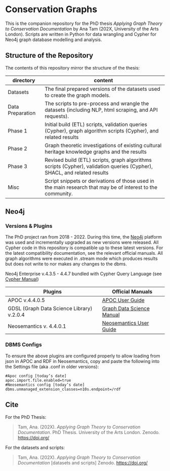# Conservation Graphs

This is the companion repository for the PhD thesis *Applying Graph Theory to Conservation Documentation* by Ana Tam (202X, University of the Arts London). 
Scripts are written in Python for data wrangling and Cypher for Neo4j graph database modelling and analysis.

## Structure of the Repository

The contents of this repository mirror the structure of the thesis:

directory | content
--- | ---
Datasets | The final prepared versions of the datasets used to create the graph models.
Data Preparation | The scripts to pre-process and wrangle the datasets (including NLP, html scraping, and API requests).
Phase 1 | Initial build (ETL) scripts, validation queries (Cypher), graph algorithm scripts (Cypher), and related results
Phase 2 | Graph theoretic investigations of existing cultural heritage knowledge graphs and the results
Phase 3 | Revised build (ETL) scripts, graph algorithms scripts (Cypher), validation queries (Cypher), SHACL, and related results
Misc | Script snippets or derivations of those used in the main research that may be of interest to the community.


## Neo4j 

### Versions & Plugins

The PhD project ran from 2018 - 2022.  During this time, the [Neo4j](https://neo4j.com/) platform was used and incrementally upgraded as new versions were released. All Cypher code in this repository is compatible up to these latest versions.  For the latest compatibility documentation, see the relevant official manuals.  All graph algorithms were executed in .stream mode which produces results but does not write to nor makes any changes to the dbms. 

Neo4j Enterprise v.4.3.5 - 4.4.7  bundled with Cypher Query Language (see [Cypher Manual](https://neo4j.com/docs/cypher-manual/current/))

Plugins | Official Manuals
------------- | ------------- 
APOC v.4.4.0.5  | [APOC User Guide](https://neo4j.com/labs/apoc/4.4/)
GDSL (Graph Data Science Library) v.2.0.4 | [Graph Data Science Manual](https://neo4j.com/docs/graph-data-science/current/)
Neosemantics v. 4.4.0.1 | [Neosemantics User Guide](https://neo4j.com/labs/neosemantics/4.3/)

### DBMS Configs

To ensure the above plugins are configured properly to allow loading from json in APOC and RDF in Neosemantics, copy and paste the following into the Settings file (aka .conf in older versions):

```
#Apoc config [today’s date]
apoc.import.file.enabled=true
#Neosemantics config [today’s date]
dbms.unmanaged_extension_classes=n10s.endpoint=/rdf
```

## Cite

For the PhD Thesis:  
>Tam, Ana. (202X). *Applying Graph Theory to Conservation Documentation*. PhD Thesis. University of the Arts London. Zenodo. https://doi.org/

For the datasets and scripts:  
>Tam, Ana. (202X). *Applying Graph Theory to Conservation Documentation* [datasets and scripts] Zenodo. https://doi.org/



